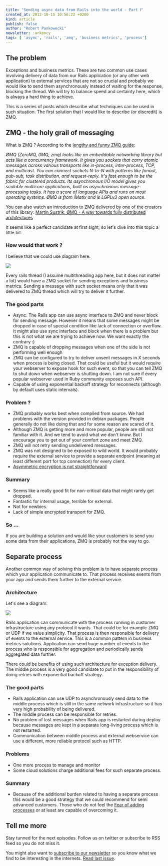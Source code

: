 ```yaml
---
title: "Sending async data from Rails into the world - Part Ⅰ"
created_at: 2012-10-15 10:56:22 +0200
kind: article
publish: false
author: "Robert Pankowecki"
newsletter: :arkency
tags: [ 'async', 'rails', 'zmq', 'business metrics', 'process']
---
```


## The problem

Exceptions and business metrics. These are two common use cases involving
delivery of data from our Rails application (or any other web application)
to external services that are
not so crucial and probably we would like to send them asynchronously instead
of waiting for the response, blocking the thread. We will try to balance
speed and certainty here, which is always a hard thing to achieve.

This is a series of posts which describe what techniques can be used in such
situation. The first solution that I would like to describe (or discredit) is
ZMQ.

<!-- more -->

## ZMQ - the holy grail of messaging

What is ZMQ ? According to the
[lengthy and funny ZMQ guide](http://zguide.zeromq.org/page:all):

_ØMQ (ZeroMQ, 0MQ, zmq) looks like an embeddable networking library but acts
like a concurrency framework. It gives you sockets that carry atomic messages
across various transports like in-process, inter-process, TCP, and multicast.
You can connect sockets N-to-N with patterns like fanout, pub-sub, task
distribution, and request-reply. It's fast enough to be the fabric for
clustered products. Its asynchronous I/O model gives you scalable multicore
applications, built as asynchronous message-processing tasks. It has a score
of language APIs and runs on most operating systems. ØMQ is from iMatix
and is LGPLv3 open source._

You can also watch an introduction to ZMQ delivered by one of the creators of
this library: [Martin Sustrik: ØMQ - A way towards fully distributed architectures](http://www.youtube.com/watch?v=RcfT3b79UYM)

It seems like a perfect candidate at first sight, so let's dive into this topic a little bit.

### How would that work ?

I believe that we could use diagram here.

<a href="/assets/images/async-zmq/Async-ZMQ.png" rel="lightbox"><img src="/assets/images/async-zmq/Async-ZMQ-fit.png" class="fit" /></a>

Every rails thread (I assume multithreading app here, but it does not matter
a lot) would have a ZMQ socket for sending exceptions and business metrics. Sending
a message with such socket means only that it was delivered to ZMQ thread
which will try to deliver it further.

### The good parts

* Async. The Rails app can use async interface to ZMQ and never block for sending message.
However it means that some messages might be dropped in case of special condition like
lack of connection or overflow. It might also use sync interface and block when there
is a problem but this is not what we are trying to achieve now. We want exactly
the contrary :)
* ZMQ is capable of dropping messages when one of the side is not performing well enough
* ZMQ can be configured to try to deliver unsent messages in X seconds when
process is being closed. That could be useful but it would require your webserver to
expose hook for such event, so that you can tell ZMQ to shut down when
webserver is shutting down. I am not sure if every popular webserver used in Ruby community
exposes such API.
* Capable of using exponential backoff strategy for reconnects (although by default
uses static intervals).

### Problem ?

* ZMQ probably works best when compiled from source. We had problems with the
version provided in debian packages. People generally do not like doing that
and for some reason are scared of it.
* Although ZMQ is getting more and more popular, people are still not
familiar with it. And we tend to avoid what we don't know. But I encourage
you to get out of your comfort zone and meet ZMQ.
* ZMQ will not retry sending undelivered messages.
* ZMQ was not designed to be exposed to wild world. It would probably require
the external service to provide a separate endpoint (meaning at least different
port for tcp connection) for every client.
* [Asymmetric encryption is not straightforward](http://www.riskcompletefailure.com/2012/09/tls-and-zeromq.html)

### Summary

* Seems like a really good fit for non-critical data that might rarely get dropped.
* Fantastic for internal usage, terrible for external.
* Not for newbies.
* Lack of simple encrypted transport for ZMQ.

### So ...

If you are building a solution and would like your customers to
send you some data from their applications, ZMQ is probably not the way to go.

## Separate process

Another common way of solving this problem is to have separate process which
your application communicate to. That process receives events from your app
and sends them further to the external service.

### Architecture

Let's see a diagram:

<a href="/assets/images/async-zmq/Process.png" rel="lightbox"><img src="/assets/images/async-zmq/Process-fit.png" class="fit" /></a>

Rails application can communicate with the process running in customer
infrastructure using any protocol it wants. That could be for example
ZMQ or UDP if we value simplicity. That process is then responsible for
delivery of events to the external service. This
is a common pattern in business metrics solutions. Application can send
huge number of events to the process who is responsible for aggregation
and periodically sends aggregated data further.

There could be benefits of using such architecture for exception
delivery. The middle process is a very good candidate to put in the
responsibility of doing retries with exponential backoff strategy.

### The good parts

* Rails application can use UDP to asynchronously send data to the 
middle process which is still in the same network infrastructure so
it has very high probability of being delivered.
* The middle process can be responsible for retries.
* No problem of lost messages when Rails app is restarted during deploy
because messages are kept in a separate long-living process
which is not restarted.
* Communication between middle process and external webservice can
use a different, more reliable protocol such as HTTP.

### Problems

* One more process to manage and monitor
* Some cloud solutions charge additional fees for such
separate process.

### Summary

* Because of the additional burden related to having a separate
process this would be a good strategy that we could recommend for
semi advanced customers. Those who do not feel the [Fear of adding processes](http://www.youtube.com/watch?v=BYmHOF58bDY)
or at least are capable of overcoming it.

## Tell me more

Stay tunned for the next episodes. Follow us on twitter
or subscribe to RSS feed so you do not miss it.

You might also want to
[subscribe to our newsletter](http://arkency.com/newsletter) so you
know what we find to be interesting in the internets. [Read last
issue](<%= last_newsletter_issue %>).
